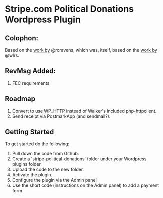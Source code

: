 Stripe.com Political Donations Wordpress Plugin
=================================================================================================

Colophon:
----------------

Based on the [work by](https://github.com/rcravens/Stripe.com-Wordpress-Plugin) @rcravens, which was, itself, based on the [work by](https://github.com/wlrs/stripe-terminal) @wlrs.

RevMsg Added:
-------------------------------------------------------------------------------------------------

1. FEC requirements

Roadmap
-------------------------------------------------------------------------------------------------

1. Convert to use WP_HTTP instead of Walker's included php-httpclient.
2. Send receipt via PostmarkApp (and sendmail?).

Getting Started
-------------------------------------------------------------------------------------------------

To get started do the following:

1. Pull down the code from Github.
2. Create a 'stripe-political-donations' folder under your Wordpress plugins folder.
3. Upload the code to the new folder.
4. Activate the plugin.
5. Configure the plugin via the Admin panel
6. Use the short code (instructions on the Admin panel) to add a payment form